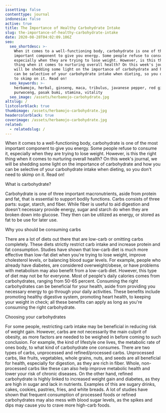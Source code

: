 ```yaml
---
issetting: false
contenttype: journal
indonesia: false
active: true
title: The Importance of Healthy Carbohydrate Intake
slug: the-importance-of-healthy-carbohydrate-intake
date: 2020-08-28T04:02:09.106Z
seo:
  seo_shortdesc: >-
    When it comes to a well-functioning body, carbohydrate is one of the most
    important component to give you energy. Some people refuse to consume it,
    especially when they are trying to lose weight. However, is this the right
    thing when it comes to nurturing overall health? On this week's journal, we
    will be shedding some light on the importance of carbohydrate and how you
    can be selective of your carbohydrate intake when dieting, so you don't need
    to skimp on it. Read on!
  seo_keywords: >-
    herbamojo, herbal, ginseng, maca, tribulus, javanese pepper, red ginger,
    purwoceng, pasak bumi, stamina, vitality
  seo_image: /assets/herbamojo-carbohydrate.jpg
altslug: /
listcolorblack: true
thumbimage: /assets/herbamojo-carbohydrate.jpg
headercolorblack: true
coverimage: /assets/herbamojo-carbohydrate.jpg
related:
  - relatedslug: /
---
```

When it comes to a well-functioning body, carbohydrate is one of the most important component to give you energy. Some people refuse to consume it, especially when they are trying to lose weight. However, is this the right thing when it comes to nurturing overall health? On this week's journal, we will be shedding some light on the importance of carbohydrate and how you can be selective of your carbohydrate intake when dieting, so you don't need to skimp on it. Read on!

What is carbohydrate?

Carbohydrate is one of three important macronutrients, aside from protein and fat, that is essential to support bodily functions. Carbs consists of three parts: sugar, starch, and fiber. While fiber is useful to aid digestion and doesn't necessary provide energy, sugar and starch do when they are broken down into glucose. They then can be utilized as energy, or stored as fat to be use for later use.

Why you should be consuming carbs

There are a lot of diets out there that are low-carb or omitting carbs  completely. These diets strictly restrict carb intake and increase protein and fat consumption. Studies have shown that low-carb diet is much more effective than low-fat diet when you're trying to lose weight, improve cholesterol levels, or balancing blood sugar levels. For example, people who already have diabetes, are considered overweight/obese, or have problems with metabolism may also benefit from a low-carb diet. However, this type of diet may not be for everyone.
Most of people's daily calories comes from carbohydrates, ranging from 50-65 percent. Consuming the right carbohydrates can be beneficial for your health, aside from providing you necessary energy to go through your daily activities. These benefits include promoting healthy digestive system, promoting heart health, to keeping your weight in check; all these benefits can apply as long as you're consuming the right carbohydrate.

Choosing your carbohydrates

For some people, restricting carb intake may be beneficial in reducing risk of weight gain. However, carbs are not necessarily the main culprit of obesity, as more factors are needed to be weighed in before coming to such conclusion. For example, the kind of lifestyle one lives, the metabolic rate of ones body, to what kind of carbohydrate one consumes. 
	There are two types of carbs, unprocessed and refined/processed carbs. Unprocessed carbs, like fruits, vegetables, whole grains, nuts, and seeds are all beneficial for health, especially for digestion, as they are rich in fiber. Whole, non-processed carbs like these can also help improve metabolic health and lower your risk of chronic diseases.
	On the other hand, refined carbohydrate is highly linked to increased weight gain and diabetes, as they are high in sugar and lack in nutrients. Examples of this are sugary drinks, cakes, cookies, pastries, fries, and white breads. A lot of studies have shown that frequent consumption of processed foods or refined carbohydrates may also mess with blood sugar levels, as the spikes and dips may cause you to crave more high-carb foods.
